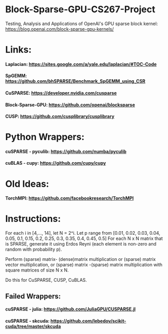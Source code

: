 # Block-Sparse-GPU-CS267-Project
Testing, Analysis and Applications of OpenAI's GPU sparse block kernel: https://blog.openai.com/block-sparse-gpu-kernels/


# Links:

#### Laplacian: https://sites.google.com/a/yale.edu/laplacian/#TOC-Code
#### SpGEMM: https://github.com/bhSPARSE/Benchmark_SpGEMM_using_CSR
#### CuSPARSE: https://developer.nvidia.com/cusparse
#### Block-Sparse-GPU: https://github.com/openai/blocksparse
#### CUSP: https://github.com/cusplibrary/cusplibrary

# Python Wrappers:

#### cuSPARSE - pyculib: https://github.com/numba/pyculib
#### cuBLAS - cupy: https://github.com/cupy/cupy

# Old Ideas:

#### TorchMPI: https://github.com/facebookresearch/TorchMPI



# Instructions:

For each i in [4,..., 14], let N = 2^i.
Let p range from [0.01, 0.02, 0.03, 0.04, 0.05, 0.1, 0.15, 0.2, 0.25, 0.3, 0.35, 0.4, 0.45, 0.5]
For each N x N matrix that is SPARSE, generate it using Erdos Reyni (each element is non-zero and random with probability p). 

Perform (sparse) matrix- (dense)matrix multiplication or (sparse) matrix vector multiplication, or (sparse) matrix -(sparse) matrix multiplication with square matrices of size N x N. 

Do this for CuSPARSE, CUSP, CuBLAS. 

## Failed Wrappers:
#### cuSPARSE - julia: https://github.com/JuliaGPU/CUSPARSE.jl
#### cuSPARSE - skcuda: https://github.com/lebedov/scikit-cuda/tree/master/skcuda

